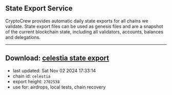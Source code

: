 ## State Export Service
CryptoCrew provides automatic daily state exports for all chains we validate. State export files can be used as genesis files and are a snapshot of the current blockchain state, including all validators, accounts, balances and delegations.

---
**Download: [celestia state export](https://dl-eu2.ccvalidators.com/SERVICE/celestia/celestia_export_2702538.json)**
---

- last updated: Sat Nov 02 2024 17:33:14
- chain id: `celestia`
- export height: `2702538`
- use for: airdrops, local tests, chain recovery
